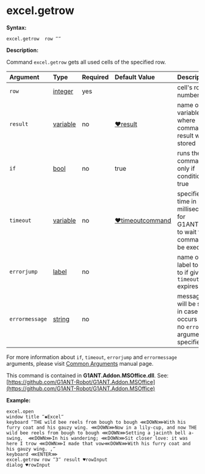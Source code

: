 # excel.getrow

**Syntax:**

```text
excel.getrow  row ‴‴
```

**Description:**

Command `excel.getrow` gets all used cells of the specified row.

| Argument | Type | Required | Default Value | Description |
| :--- | :--- | :--- | :--- | :--- |
| `row` | [integer](https://github.com/G1ANT-Robot/G1ANT.Manual/blob/master/G1ANT-Language/Structures/integer.md) | yes |  | cell's row number |
| `result` | [variable](https://github.com/G1ANT-Robot/G1ANT.Manual/blob/master/G1ANT-Language/Special-Characters/variable.md) | no | [♥result](https://github.com/G1ANT-Robot/G1ANT.Manual/blob/master/G1ANT-Language/Common-Arguments.md) | name of variable where command's result will be stored |
| `if` | [bool](https://github.com/G1ANT-Robot/G1ANT.Manual/blob/master/G1ANT-Language/Structures/bool.md) | no | true | runs the command only if condition is true |
| `timeout` | [variable](https://github.com/G1ANT-Robot/G1ANT.Manual/blob/master/G1ANT-Language/Special-Characters/variable.md) | no | [♥timeoutcommand](https://github.com/G1ANT-Robot/G1ANT.Manual/blob/master/G1ANT-Language/Variables/Special-Variables.md) | specifies time in milliseconds for G1ANT.Robot to wait for the command to be executed |
| `errorjump` | [label](https://github.com/G1ANT-Robot/G1ANT.Manual/blob/master/G1ANT-Language/Structures/label.md) | no |  | name of the label to jump to if given `timeout` expires |
| `errormessage` | [string](https://github.com/G1ANT-Robot/G1ANT.Manual/blob/master/G1ANT-Language/Structures/string.md) | no |  | message that will be shown in case error occurs and no `errorjump` argument is specified |

For more information about `if`, `timeout`, `errorjump` and `errormessage` arguments, please visit [Common Arguments](https://github.com/G1ANT-Robot/G1ANT.Manual/blob/master/G1ANT-Language/Common-Arguments.md) manual page.

This command is contained in **G1ANT.Addon.MSOffice.dll**. See: [https://github.com/G1ANT-Robot/G1ANT.Addon.MSOffice](https://github.com/G1ANT-Robot/G1ANT.Addon.MSOffice)

**Example:**

```text
excel.open
window title ‴✱Excel‴
keyboard ‴THE wild bee reels from bough to bough ⋘DOWN⋙With his furry coat and his gauzy wing. ⋘DOWN⋙Now in a lily-cup, and now THE wild bee reels from bough to bough ⋘DOWN⋙Setting a jacinth bell a-swing,  ⋘DOWN⋙In his wandering; ⋘DOWN⋙Sit closer love: it was here I trow ⋘DOWN⋙I made that vow⋘DOWN⋙With his furry coat and his gauzy wing. ,‴ 
keyboard ⋘ENTER⋙
excel.getrow row ‴3‴ result ♥rowInput
dialog ♥rowInput
```

